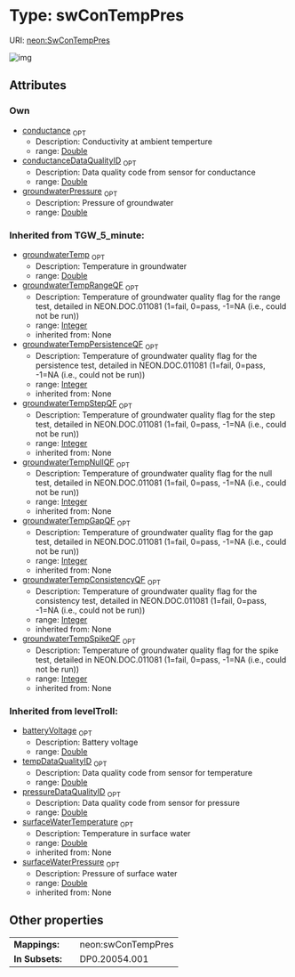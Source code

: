 
# Type: swConTempPres




URI: [neon:SwConTempPres](https://data.neonscience.org/SwConTempPres)


![img](http://yuml.me/diagram/nofunky;dir:TB/class/)

## Attributes


### Own

 * [conductance](conductance.md)  <sub>OPT</sub>
    * Description: Conductivity at ambient temperture
    * range: [Double](types/Double.md)
 * [conductanceDataQualityID](conductanceDataQualityID.md)  <sub>OPT</sub>
    * Description: Data quality code from sensor for conductance
    * range: [Double](types/Double.md)
 * [groundwaterPressure](groundwaterPressure.md)  <sub>OPT</sub>
    * Description: Pressure of groundwater
    * range: [Double](types/Double.md)

### Inherited from TGW_5_minute:

 * [groundwaterTemp](groundwaterTemp.md)  <sub>OPT</sub>
    * Description: Temperature in groundwater
    * range: [Double](types/Double.md)
 * [groundwaterTempRangeQF](groundwaterTempRangeQF.md)  <sub>OPT</sub>
    * Description: Temperature of groundwater quality flag for the range test, detailed in NEON.DOC.011081 (1=fail, 0=pass, -1=NA (i.e., could not be run))
    * range: [Integer](types/Integer.md)
    * inherited from: None
 * [groundwaterTempPersistenceQF](groundwaterTempPersistenceQF.md)  <sub>OPT</sub>
    * Description: Temperature of groundwater quality flag for the persistence test, detailed in NEON.DOC.011081 (1=fail, 0=pass, -1=NA (i.e., could not be run))
    * range: [Integer](types/Integer.md)
    * inherited from: None
 * [groundwaterTempStepQF](groundwaterTempStepQF.md)  <sub>OPT</sub>
    * Description: Temperature of groundwater quality flag for the step test, detailed in NEON.DOC.011081 (1=fail, 0=pass, -1=NA (i.e., could not be run))
    * range: [Integer](types/Integer.md)
    * inherited from: None
 * [groundwaterTempNullQF](groundwaterTempNullQF.md)  <sub>OPT</sub>
    * Description: Temperature of groundwater quality flag for the null test, detailed in NEON.DOC.011081 (1=fail, 0=pass, -1=NA (i.e., could not be run))
    * range: [Integer](types/Integer.md)
    * inherited from: None
 * [groundwaterTempGapQF](groundwaterTempGapQF.md)  <sub>OPT</sub>
    * Description: Temperature of groundwater quality flag for the gap test, detailed in NEON.DOC.011081 (1=fail, 0=pass, -1=NA (i.e., could not be run))
    * range: [Integer](types/Integer.md)
    * inherited from: None
 * [groundwaterTempConsistencyQF](groundwaterTempConsistencyQF.md)  <sub>OPT</sub>
    * Description: Temperature of groundwater quality flag for the consistency test, detailed in NEON.DOC.011081 (1=fail, 0=pass, -1=NA (i.e., could not be run))
    * range: [Integer](types/Integer.md)
    * inherited from: None
 * [groundwaterTempSpikeQF](groundwaterTempSpikeQF.md)  <sub>OPT</sub>
    * Description: Temperature of groundwater quality flag for the spike test, detailed in NEON.DOC.011081 (1=fail, 0=pass, -1=NA (i.e., could not be run))
    * range: [Integer](types/Integer.md)
    * inherited from: None

### Inherited from levelTroll:

 * [batteryVoltage](batteryVoltage.md)  <sub>OPT</sub>
    * Description: Battery voltage
    * range: [Double](types/Double.md)
 * [tempDataQualityID](tempDataQualityID.md)  <sub>OPT</sub>
    * Description: Data quality code from sensor for temperature
    * range: [Double](types/Double.md)
 * [pressureDataQualityID](pressureDataQualityID.md)  <sub>OPT</sub>
    * Description: Data quality code from sensor for pressure
    * range: [Double](types/Double.md)
 * [surfaceWaterTemperature](surfaceWaterTemperature.md)  <sub>OPT</sub>
    * Description: Temperature in surface water
    * range: [Double](types/Double.md)
    * inherited from: None
 * [surfaceWaterPressure](surfaceWaterPressure.md)  <sub>OPT</sub>
    * Description: Pressure of surface water
    * range: [Double](types/Double.md)
    * inherited from: None

## Other properties

|  |  |  |
| --- | --- | --- |
| **Mappings:** | | neon:swConTempPres |
| **In Subsets:** | | DP0.20054.001 |

